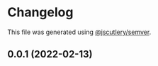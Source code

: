 # Changelog

This file was generated using [@jscutlery/semver](https://github.com/jscutlery/semver).

## 0.0.1 (2022-02-13)
